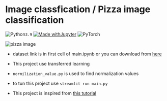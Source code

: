 # Image classfication / Pizza image classification

![Python](https://img.shields.io/badge/python-3670A0?style=for-the-badge&logo=python&logoColor=ffdd54)```3.9```
[![Made withJupyter](https://img.shields.io/badge/Made%20with-Jupyter-orange?style=for-the-badge&logo=Jupyter)](https://jupyter.org/try)
![PyTorch](https://img.shields.io/badge/PyTorch-%23EE4C2C.svg?style=for-the-badge&logo=PyTorch&logoColor=white)


![pizza image](https://myhousehacks.com/wp-content/uploads/2023/01/ezgif.com-gif-maker-43.jpg?ezimgfmt=ng%3Awebp%2Fngcb1%2Frs%3Adevice%2Frscb1-1)

* dataset link is in first cell of main.ipynb or you can download from [here](https://www.kaggle.com/datasets/carlosrunner/pizza-not-pizza)

* This project use transferred learning
* ```normilization_value.py``` is used to find normalization values
* to tun this project use ```streamlit run main.py```
* This project is inspired from [this tutorial](https://pytorch.org/tutorials/beginner/transfer_learning_tutorial.html)
